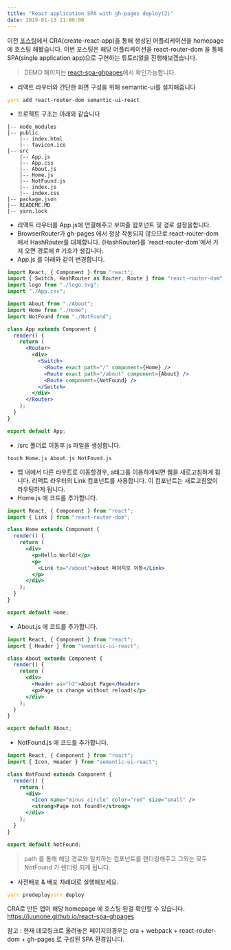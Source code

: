 ```yaml
---
title: "React application SPA with gh-pages deploy(2)"
date: 2019-01-13 21:00:00
---
```


이전 [포스팅](https://juunone.github.io/cra-ghpages/)에서 CRA(create-react-app)을 통해
생성된 어플리케이션을 homepage에 호스팅 해봤습니다.
이번 포스팅은 해당 어플리케이션을 react-router-dom 을 통해 SPA(single application app)으로 구현하는 튜토리얼을 진행해보겠습니다.

> DEMO 페이지는
> <a href="https://juunone.github.io/react-spa-ghpages/#/" taget="_blank">react-spa-ghpages</a>에서 확인가능합니다.

- 리액트 라우터와 간단한 화면 구성을 위해 semantic-ui를 설치해줍니다

<pre><code><span style="color:orange">yarn</span> add react-router-dom semantic-ui-react</code></pre>

- 프로젝트 구조는 아래와 같습니다

```
|-- node_modules
|-- public
    |-- index.html
    |-- favicon.ico
|-- src
    |-- App.js
    |-- App.css
    |-- About.js
    |-- Home.js
    |-- NotFound.js
    |-- index.js
    |-- index.css
|-- package.json
|-- READEME.MD
|-- yarn.lock
```

- 리액트 라우터를 App.js에 연결해주고 보여줄 컴포넌트 및 경로 설정을합니다.
- BrowserRouter가 gh-pages 에서 정상 작동되지 않으므로 react-router-dom에서 HashRouter를 대체합니다.
  {HashRouter}를 'react-router-dom'에서 가져 오면 경로에 # 기호가 생깁니다.
- App.js 를 아래와 같이 변경합니다.

```jsx
import React, { Component } from "react";
import { Switch, HashRouter as Router, Route } from "react-router-dom";
import logo from "./logo.svg";
import "./App.css";

import About from "./About";
import Home from "./Home";
import NotFound from "./NotFound";

class App extends Component {
  render() {
    return (
      <Router>
        <div>
          <Switch>
            <Route exact path="/" component={Home} />
            <Route exact path="/about" component={About} />
            <Route component={NotFound} />
          </Switch>
        </div>
      </Router>
    );
  }
}

export default App;
```

- /src 폴더로 이동후 js 파일을 생성합니다.

```
touch Home.js About.js NotFound.js
```

- 앱 내에서 다른 라우트로 이동할경우, a태그를 이용하게되면 웹을 새로고침하게 됩니다.
  리액트 라우터의 Link 컴포넌트를 사용합니다. 이 컴포넌트는 새로고침없이 라우팅하게 됩니다.
- Home.js 에 코드를 추가합니다.

```jsx
import React, { Component } from "react";
import { Link } from "react-router-dom";

class Home extends Component {
  render() {
    return (
      <div>
        <p>Hello World!</p>
        <p>
          <Link to="/about">about 페이지로 이동</Link>
        </p>
      </div>
    );
  }
}

export default Home;
```

- About.js 에 코드를 추가합니다.

```jsx
import React, { Component } from "react";
import { Header } from "semantic-ui-react";

class About extends Component {
  render() {
    return (
      <div>
        <Header as="h2">About Page</Header>
        <p>Page is change without reload!</p>
      </div>
    );
  }
}

export default About;
```

- NotFound.js 에 코드를 추가합니다.

```jsx
import React, { Component } from "react";
import { Icon, Header } from "semantic-ui-react";

class NotFound extends Component {
  render() {
    return (
      <div>
        <Icon name="minus circle" color="red" size="small" />
        <strong>Page not found!</strong>
      </div>
    );
  }
}

export default NotFound;
```

> path 를 통해 해당 경로와 일치하는 컴포넌트를 렌더링해주고 그외는 모두 NotFound 가 렌더링 되게 됩니다.

- 사전배포 & 배포 차례대로 실행해보세요.

<pre><code><span style="color:orange">yarn</span> predeploy</code><code><span style="color:orange">yarn</span> deploy</code></pre>

CRA로 만든 앱이 해당 homepage 에 호스팅 된걸 확인할 수 있습니다. <a href="https://juunone.github.io/react-spa-ghpages" target="\_blank">https://juunone.github.io/react-spa-ghpages</a>

참고 : 현재 데모링크로 올려놓은 페이지의경우는 cra + webpack + react-router-dom + gh-pages 로 구성된
SPA 환경입니다.
